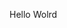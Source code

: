 Hello Wolrd

























































































































































































































































































































































































































































































































































































































































































































































































































































































































































































































































































































































































































































































































































































































































































































































































































































































































































































































































































































































































































































































































































































































































































































































